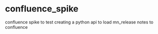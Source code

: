 # confluence_spike
confluence spike to test creating a python api to load mn_release notes to confluence
